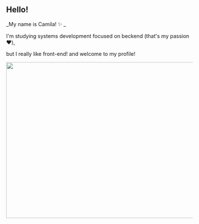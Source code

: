 ## Hello!
_My name is Camila! :sparkles: _

I'm studying systems development focused on beckend (that's my passion :hearts:),

but I really like front-end! and welcome to my profile!

<img src="https://user-images.githubusercontent.com/104470422/179425803-f95141ff-6845-4592-bdfe-006205df37b5.gif" width="520" height="420" />

